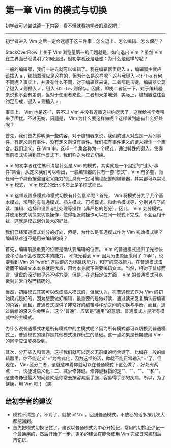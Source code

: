 # 第一章 Vim 的模式与切换

初学者可以尝试读一下内容，看不懂就看初学者的建议吧！

---

初学者进入 Vim 之后一定会迷惑于这三件事：怎么退出、怎么编辑、怎么保存？

StackOverFlow 上关于 Vim 浏览量第一的问题就是，如何退出 Vim ？虽然 Vim 在主界面已经说明了如何退出，但初学者还是疑惑：为什么是这样的呢？

一般的编辑器，我们一进去就可以编辑了。我在编辑器里键入 `a` ，编辑器中就应该插入 `a` ，编辑器理应是这样的，但为什么是这样呢？这与我键入 `<Ctrl>s` 有何不同呢？事实上，并没有什么不同，对于编辑器来说，二者都是击键，编辑器实现了键入 `a` 则插入 `a` ，键入 `<Ctrl>s` 则保存。因此，即使二者反一下，对于编辑器来说也不会有差别，但对于使用者来说，二者却天差地别，实际上，编辑器往往会约定俗成，键入 `a` 则插入 `a` 。

事实上， Vim 也是这样，只不过 Vim 并没有遵循这些约定罢了，这就给初学者带来了困扰。不过无妨，问题是， Vim 为什么要这样做呢？这样做到底有什么好处呢？

首先，我们首先得明确一些内容。对于编辑器来说，我们的键入对应是一系列事件，有定义则有事件，没有定义则没有事件。我们把有事件定义的键入视作一个集合。我们定义，在 Vim 中，这样一个集合称为一个模式，通过特殊的键入，使得当前模式切换到其他模式下，我们称之为模式切换。

Vim 的初学者往往搞不清楚什么是 Vim 的模式，其实就是一个固定的“键入-事件”集合。从定义我们可以看出，一般编辑器的只有一套“模式”，Vim 有多套，而任何一个具备按键自定义能力的且具有一定可编程配置的编辑器，其实都可以实现 Vim 模式， Vim 模式的泛化本质上是多模式而已。

Vim 这样设置多模式和模式切换有什么意义呢？首先， Vim 将模式分为了几个基本模式，常用的有普通模式、插入模式、可视模式、和命令模式等，分别对应了阅读、编辑、选择和设置与批处理等操作（非严格的划分）。因此， Vim 划分模式，并使用模式切换来切换操作，使得相近的操作可以在同一模式下完成，不会互相干扰，这就是模式划分最大的好处。

我们已经知道模式划分的好处，但是，为什么是普通模式作为 Vim 初始模式呢？编辑器难道不是用来编辑的吗？

首先，编辑前最重要的位置是确认要编辑的位置。 Vim 的普通模式提供了光标快速移动而不会改变文本的能力， 不能光看到 Vim 因为历史原因采用了 “hjkl”，也要看到 Vim 的 “wefb” 这些键的光标跳跃能力，和“/”的查找能力。在普通模式击键而不编辑文本本身就是优点，因为本身就不需要编辑文本。当然，相对于鼠标而言，键盘的滚动似乎还不够方便，但是，在光标定位方面， Vim 的普通模式可以做到非常自然而精确的。

当然，初始模式其实可以改成插入模式的，但我认为，将普通模式作为 Vim 的初始模式是好的，因为想要做好编辑，最重要的是做好读，通过读来反复确认要编辑的内容，而且，普通模式提供了非常好的编辑与移动之间的切换与平衡。而且，通过后续的深入你会明白，这个“普通”，应该是“通用”的意思。普通模式才是所有模式中的主模式。

为什么说普通模式才是所有模式中的主模式呢？因为所有模式都可以切换到普通模式上，普通模式的操作是其他模式操作衍生的基础。这一点如果是长期使用 Vim 的同学应该能感受到。

其次，分开插入和普通，这样我们就可以定义无前缀的组合键了。比如在一般的编辑器里，你不能定义“=”为格式化，因为这样的话，你就不能正常输入“=”了，但现在， Vim 区分二者，这就意味着你就可以在普通模式下这么做了，好处有两点：一，快捷键语义化；二、减少修饰键。修饰键我指的是“<Ctrl>”、“<Alt>”、“<Meta>”、“<Super>”和“<Shift>”。这些修饰键最大的问题就是你常去按容易磨手腕，容易得手部的疾病。所以，为了健康，用 Vim 吧！（笑

## 给初学者的建议

* 模式不清楚了，不对了，就按 `<ESC>` ，回到普通模式，不放心的话多按几次大都能回到。
* 首先把模式切换记住了，建议以普通模式为中心开始记，常用的切换至少记一个最通用的，然后开始下一步。更多的建议在能够使用 Vim 完成日常编辑后再记忆。

